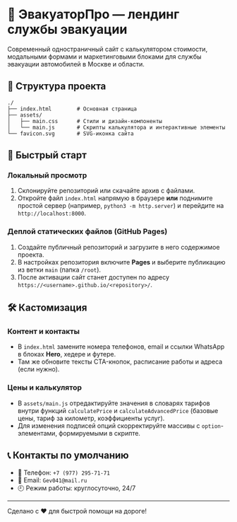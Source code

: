# 🚛 ЭвакуаторПро — лендинг службы эвакуации

Современный одностраничный сайт с калькулятором стоимости, модальными формами и маркетинговыми блоками для службы эвакуации автомобилей в Москве и области.

## 📁 Структура проекта
```
./
├── index.html        # Основная страница
├── assets/
│   ├── main.css      # Стили и дизайн-компоненты
│   └── main.js       # Скрипты калькулятора и интерактивные элементы
└── favicon.svg       # SVG-иконка сайта
```

## 🚀 Быстрый старт

### Локальный просмотр
1. Склонируйте репозиторий или скачайте архив с файлами.
2. Откройте файл `index.html` напрямую в браузере **или** поднимите простой сервер (например, `python3 -m http.server`) и перейдите на `http://localhost:8000`.

### Деплой статических файлов (GitHub Pages)
1. Создайте публичный репозиторий и загрузите в него содержимое проекта.
2. В настройках репозитория включите **Pages** и выберите публикацию из ветки `main` (папка `/root`).
3. После активации сайт станет доступен по адресу `https://<username>.github.io/<repository>/`.

## 🛠️ Кастомизация

### Контент и контакты
- В `index.html` замените номера телефонов, email и ссылки WhatsApp в блоках **Hero**, хедере и футере.
- Там же обновите тексты CTA-кнопок, расписание работы и адреса (если нужно).

### Цены и калькулятор
- В `assets/main.js` отредактируйте значения в словарях тарифов внутри функций `calculatePrice` и `calculateAdvancedPrice` (базовые цены, тариф за километр, коэффициенты услуг).
- Для изменения подписей опций скорректируйте массивы с `option`-элементами, формируемыми в скрипте.

## 📞 Контакты по умолчанию
- 📱 Телефон: `+7 (977) 295-71-71`
- 📧 Email: `Gev041@mail.ru`
- 🕘 Режим работы: круглосуточно, 24/7

---
Сделано с ❤️ для быстрой помощи на дороге!

